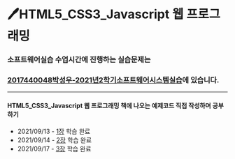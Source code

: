 # 🖊HTML5_CSS3_Javascript 웹 프로그래밍 


### 소프트웨어실습 수업시간에 진행하는 실습문제는 
### [2017440048박성우-2021년2학기소프트웨어시스템실습](https://github.com/seong-wooo/HTML5_CSS3_Javascript/tree/main/2017440048%EB%B0%95%EC%84%B1%EC%9A%B0-2021%EB%85%842%ED%95%99%EA%B8%B0%EC%86%8C%ED%94%84%ED%8A%B8%EC%9B%A8%EC%96%B4%EC%8B%9C%EC%8A%A4%ED%85%9C%EC%8B%A4%EC%8A%B5)에 있습니다.
___
#### HTML5_CSS3_Javascript 웹 프로그래밍 책에 나오는 예제코드 직접 작성하며 공부하기
- 2021/09/13 - [1장](https://github.com/seong-wooo/HTML5_CSS3_Javascript/tree/main/1%EC%9E%A5) 학습 완료
- 2021/09/14 - [2장](https://github.com/seong-wooo/HTML5_CSS3_Javascript/tree/main/2%EC%9E%A5) 학습 완료
- 2021/09/17 - [3장](https://github.com/seong-wooo/HTML5_CSS3_Javascript/tree/main/3%EC%9E%A5) 학습 완료
